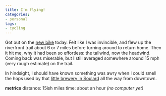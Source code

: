 ```yaml
---
title: I'm flying!
categories:
- personal
tags:
- cycling
---
```


Got out on the [new bike][1] today.  Felt like I was invincible, and flew up the riverfront trail about 6 or 7 miles before turning around to return home.  Then it hit me, why it had been so effortless: the tailwind, now the headwind.  Coming back was miserable, but I still averaged somewhere around 15 mph (very rough estimate) on the trail.

   [1]: /library/stuff/lemond.html

In hindsight, I should have known something was awry when I could smell the hops used by that [little brewery in Soulard][2] all the way from downtown.

   [2]: http://www.anheuser-busch.com/

**metrics**
distance: 15ish miles
time: about an hour
_(no computer yet)_
